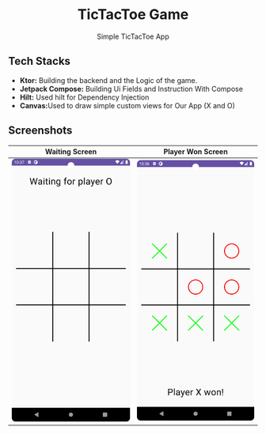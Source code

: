 
<h1 align="center">TicTacToe Game</h1>

<p align="center">
Simple TicTacToe App 

## Tech Stacks

- <b>Ktor:</b> Building the backend and the Logic of the game.
- <b>Jetpack Compose:</b> Building Ui Fields and Instruction With Compose 
- <b>Hilt:</b> Used hilt for Dependency Injection
- <b>Canvas:</b>Used to draw simple custom views for Our App (X and O)



## Screenshots

|                   Waiting Screen                     |                   Player Won Screen                |                     
|:----------------------------------------------------:|:--------------------------------------------------:|
|     ![Waiting Screen](WaitingScreen.png)             |             ![Search](player-X-Won.png)            |
               
   
